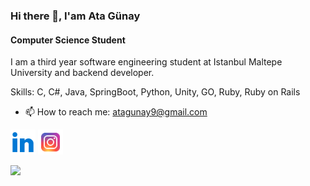 ### Hi there 👋, I'am Ata Günay
#### Computer Science Student
I am a third year software engineering student at Istanbul Maltepe University and backend developer.

Skills: C, C#, Java, SpringBoot, Python, Unity, GO, Ruby, Ruby on Rails
 
- 📫 How to reach me: atagunay9@gmail.com 


[<img src='https://github.com/ismailkrc57/Xamarin-app-calculator/blob/master/icons8_linkedin_2.svg' alt='linkedin' height='40'>](https://www.linkedin.com/in/atagunay/)  [<img src='https://github.com/ismailkrc57/Xamarin-app-calculator/blob/master/icons8_instagram_2.svg' height='40'>](https://www.instagram.com/atagunaay/)  


![](https://github-readme-stats.vercel.app/api/top-langs/?username=atagunay&layout=compact)
